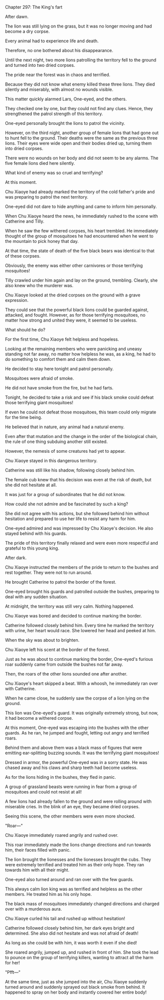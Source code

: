 Chapter 297: The King's fart

After dawn.

The lion was still lying on the grass, but it was no longer moving and had become a dry corpse.

Every animal had to experience life and death.

Therefore, no one bothered about his disappearance.

Until the next night, two more lions patrolling the territory fell to the ground and turned into two dried corpses.

The pride near the forest was in chaos and terrified.

Because they did not know what enemy killed these three lions. They died silently and miserably, with almost no wounds visible.

This matter quickly alarmed Lars, One-eyed, and the others.

They checked one by one, but they could not find any clues. Hence, they strengthened the patrol strength of this territory.

One-eyed personally brought the lions to patrol the vicinity.

However, on the third night, another group of female lions that had gone out to hunt fell to the ground. Their deaths were the same as the previous three lions. Their eyes were wide open and their bodies dried up, turning them into dried corpses.

There were no wounds on her body and did not seem to be any alarms. The five female lions died here silently.

What kind of enemy was so cruel and terrifying?

At this moment.

Chu Xiaoye had already marked the territory of the cold father's pride and was preparing to patrol the next territory.

One-eyed did not dare to hide anything and came to inform him personally.

When Chu Xiaoye heard the news, he immediately rushed to the scene with Catherine and Tilly.

When he saw the few withered corpses, his heart trembled. He immediately thought of the group of mosquitoes he had encountered when he went to the mountain to pick honey that day.

At that time, the state of death of the five black bears was identical to that of these corpses.

Obviously, the enemy was either other carnivores or those terrifying mosquitoes\!

Tilly crawled under him again and lay on the ground, trembling. Clearly, she also knew who the murderer was.

Chu Xiaoye looked at the dried corpses on the ground with a grave expression.

They could see that the powerful black lions could be guarded against, attacked, and fought. However, as for those terrifying mosquitoes, no matter how strong and united they were, it seemed to be useless.

What should he do?

For the first time, Chu Xiaoye felt helpless and hopeless.

Looking at the remaining members who were panicking and uneasy standing not far away, no matter how helpless he was, as a king, he had to do something to comfort them and calm them down.

He decided to stay here tonight and patrol personally.

Mosquitoes were afraid of smoke.

He did not have smoke from the fire, but he had farts.

Tonight, he decided to take a risk and see if his black smoke could defeat those terrifying giant mosquitoes\!

If even he could not defeat those mosquitoes, this team could only migrate for the time being.

He believed that in nature, any animal had a natural enemy.

Even after that mutation and the change in the order of the biological chain, the rule of one thing subduing another still existed.

However, the nemesis of some creatures had yet to appear.

Chu Xiaoye stayed in this dangerous territory.

Catherine was still like his shadow, following closely behind him.

The female cub knew that his decision was even at the risk of death, but she did not hesitate at all.

It was just for a group of subordinates that he did not know.

How could she not admire and be fascinated by such a king?

She did not agree with his actions, but she followed behind him without hesitation and prepared to use her life to resist any harm for him.

One-eyed admired and was impressed by Chu Xiaoye's decision. He also stayed behind with his guards.

The pride of this territory finally relaxed and were even more respectful and grateful to this young king.

After dark.

Chu Xiaoye instructed the members of the pride to return to the bushes and rest together. They were not to run around.

He brought Catherine to patrol the border of the forest.

One-eyed brought his guards and patrolled outside the bushes, preparing to deal with any sudden situation.

At midnight, the territory was still very calm. Nothing happened.

Chu Xiaoye was bored and decided to continue marking the border.

Catherine followed closely behind him. Every time he marked the territory with urine, her heart would race. She lowered her head and peeked at him.

When the sky was about to brighten.

Chu Xiaoye left his scent at the border of the forest.

Just as he was about to continue marking the border, One-eyed's furious roar suddenly came from outside the bushes not far away.

Then, the roars of the other lions sounded one after another.

Chu Xiaoye's heart skipped a beat. With a whoosh, he immediately ran over with Catherine.

When he came close, he suddenly saw the corpse of a lion lying on the ground.

This lion was One-eyed's guard. It was originally extremely strong, but now, it had become a withered corpse.

At this moment, One-eyed was escaping into the bushes with the other guards. As he ran, he jumped and fought, letting out angry and terrified roars.

Behind them and above them was a black mass of figures that were emitting ear-splitting buzzing sounds. It was the terrifying giant mosquitoes\!

Dressed in armor, the powerful One-eyed was in a sorry state. He was chased away and his claws and sharp teeth had become useless.

As for the lions hiding in the bushes, they fled in panic.

A group of grassland beasts were running in fear from a group of mosquitoes and could not resist at all\!

A few lions had already fallen to the ground and were rolling around with miserable cries. In the blink of an eye, they became dried corpses.

Seeing this scene, the other members were even more shocked.

"Roar—"

Chu Xiaoye immediately roared angrily and rushed over.

This roar immediately made the lions change directions and run towards him, their faces filled with panic.

The lion brought the lionesses and the lionesses brought the cubs. They were extremely terrified and treated him as their only hope. They ran towards him with all their might.

One-eyed also turned around and ran over with the few guards.

This always calm lion king was as terrified and helpless as the other members. He treated him as his only hope.

The black mass of mosquitoes immediately changed directions and charged over with a murderous aura.

Chu Xiaoye curled his tail and rushed up without hesitation\!

Catherine followed closely behind him, her dark eyes bright and determined. She also did not hesitate and was not afraid of death\!

As long as she could be with him, it was worth it even if she died\!

She roared angrily, jumped up, and rushed in front of him. She took the lead to pounce on the group of terrifying killers, wanting to attract all the harm for her\!

"Pfft—"

At the same time, just as she jumped into the air, Chu Xiaoye suddenly turned around and suddenly sprayed out black smoke from behind. It happened to spray on her body and instantly covered her entire body\!
